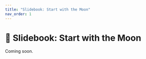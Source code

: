 ```yaml
---
title: "Slidebook: Start with the Moon"
nav_order: 1
---
```


# 📖 Slidebook: Start with the Moon

Coming soon.
